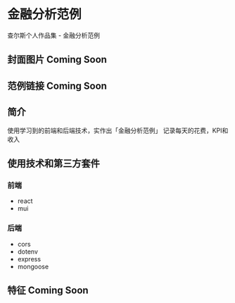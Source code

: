 # 金融分析范例

查尔斯个人作品集 - 金融分析范例

## 封面图片 Coming Soon

## 范例链接 Coming Soon

## 简介

使用学习到的前端和后端技术，实作出「金融分析范例」
记录每天的花费，KPI和收入

## 使用技术和第三方套件

### 前端

- react
- mui

### 后端

- cors
- dotenv
- express
- mongoose

## 特征 Coming Soon
